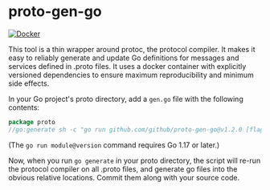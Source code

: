 # proto-gen-go

[![Docker](https://github.com/github/proto-gen-go/actions/workflows/docker.yaml/badge.svg)](https://github.com/github/proto-gen-go/actions/workflows/docker.yaml)

This tool is a thin wrapper around protoc, the protocol compiler. It
makes it easy to reliably generate and update Go definitions for
messages and services defined in .proto files. It uses a docker
container with explicitly versioned dependencies to ensure maximum
reproducibility and minimum side effects.

In your Go project's proto directory, add a `gen.go` file with the following contents:

```go
package proto
//go:generate sh -c "go run github.com/github/proto-gen-go@v1.2.0 [flags] [--] [protoc flags] [proto files]"
```

(The `go run module@version` command requires Go 1.17 or later.)

Now, when you run `go generate` in your proto directory, the script
will re-run the protocol compiler on all .proto files, and generate go
files into the obvious relative locations. Commit them along with your
source code.
